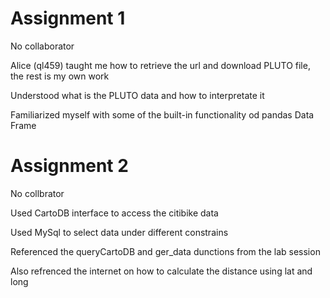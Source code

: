 # Assignment 1
No collaborator

Alice (ql459) taught me how to retrieve the url and download PLUTO file, the rest is my own work

Understood what is the PLUTO data and how to interpretate it

Familiarized myself with some of the built-in functionality od pandas Data Frame

# Assignment 2
No collbrator

Used CartoDB interface to access the citibike data

Used MySql to select data under different constrains

Referenced the queryCartoDB and ger_data dunctions from the lab session

Also refrenced the internet on how to calculate the distance using lat and long
